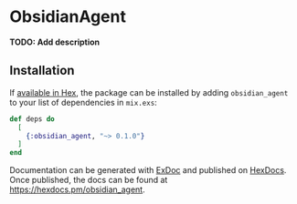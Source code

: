 # ObsidianAgent

**TODO: Add description**

## Installation

If [available in Hex](https://hex.pm/docs/publish), the package can be installed
by adding `obsidian_agent` to your list of dependencies in `mix.exs`:

```elixir
def deps do
  [
    {:obsidian_agent, "~> 0.1.0"}
  ]
end
```

Documentation can be generated with [ExDoc](https://github.com/elixir-lang/ex_doc)
and published on [HexDocs](https://hexdocs.pm). Once published, the docs can
be found at <https://hexdocs.pm/obsidian_agent>.

